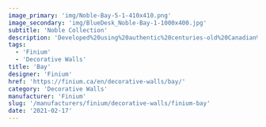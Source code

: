 ```yaml
---
image_primary: 'img/Noble-Bay-5-1-410x410.png'
image_secondary: 'img/BlueDesk_Noble-Bay-1-1000x400.jpg'
subtitle: 'Noble Collection'
description: 'Developed%20using%20authentic%20centuries-old%20Canadian%20barn%20wood%2C%20Noble%20collection%20products%20stand%20out%20thanks%20to%20their%20unique%2C%20one-of-a-kind%20look.%20Each%20product%20creatively%20reveals%20the%20character%20and%20beauty%20behind%20those%20beams%20and%20panels%20that%20have%20been%20shaped%20over%20the%20years.'
tags:
  - 'Finium'
  - 'Decorative Walls'
title: 'Bay'
designer: 'Finium'
href: 'https://finium.ca/en/decorative-walls/bay/'
category: 'Decorative Walls'
manufacturer: 'Finium'
slug: '/manufacturers/finium/decorative-walls/finium-bay'
date: '2021-02-17'
---
```

